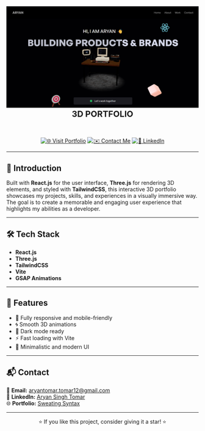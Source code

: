 <div align="center">

  <img src="public/assets/Screenshot%202025-08-15%20185356.png" alt="Portfolio Screenshot" width="800"/>
  
  <br/>
  <b style="font-size: 22px;">3D PORTFOLIO</b>

  <br/><br/>
  [![🌐 Visit Portfolio](https://img.shields.io/badge/Visit%20Portfolio-blue?style=for-the-badge)](https://sweatingsyntax.netlify.app/)
  [![✉️ Contact Me](https://img.shields.io/badge/Email%20Me-orange?style=for-the-badge)](mailto:aryantomar.tomar12@gmail.com)
  [![💼 LinkedIn](https://img.shields.io/badge/LinkedIn%20Profile-blue?style=for-the-badge&logo=linkedin)](https://www.linkedin.com/in/aryan-singh-tomar-2b494b1a0/)

</div>

---

## 📖 Introduction

Built with **React.js** for the user interface, **Three.js** for rendering 3D elements, and styled with **TailwindCSS**, this interactive 3D portfolio showcases my projects, skills, and experiences in a visually immersive way.  
The goal is to create a memorable and engaging user experience that highlights my abilities as a developer.

---

## 🛠 Tech Stack

- **React.js**  
- **Three.js**  
- **TailwindCSS**  
- **Vite**  
- **GSAP Animations**

---

## 🚀 Features

- 🎯 Fully responsive and mobile-friendly  
- 🌀 Smooth 3D animations  
- 🌙 Dark mode ready  
- ⚡ Fast loading with Vite  
- 🎨 Minimalistic and modern UI  

---

## 📬 Contact

📧 **Email:** [aryantomar.tomar12@gmail.com](mailto:aryantomar.tomar12@gmail.com)  
💼 **LinkedIn:** [Aryan Singh Tomar](https://www.linkedin.com/in/aryan-singh-tomar-2b494b1a0/)  
🌐 **Portfolio:** [Sweating Syntax](https://sweatingsyntax.netlify.app/)  

---

<div align="center">
  ⭐ If you like this project, consider giving it a star! ⭐
</div>
